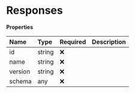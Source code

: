 # Responses

**Properties**

| Name    | Type   | Required | Description |
| :------ | :----- | :------- | :---------- |
| id      | string | ❌       |             |
| name    | string | ❌       |             |
| version | string | ❌       |             |
| schema  | any    | ❌       |             |

<!-- This file was generated by liblab | https://liblab.com/ -->
